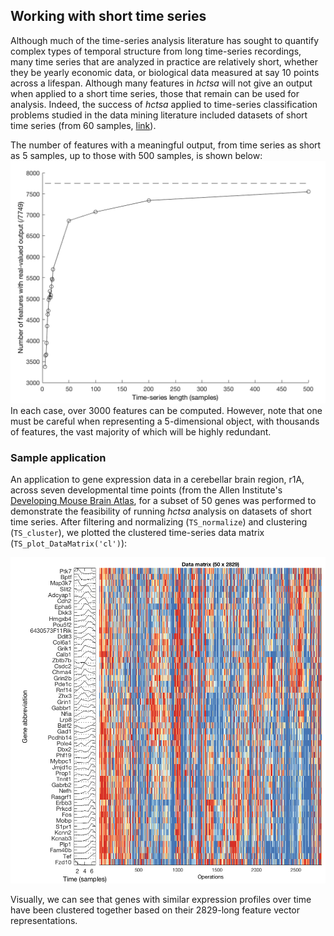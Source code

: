 ## Working with short time series

Although much of the time-series analysis literature has sought to quantify complex types of temporal structure from long time-series recordings, many time series that are analyzed in practice are relatively short, whether they be yearly economic data, or biological data measured at say 10 points across a lifespan.
Although many features in _hctsa_ will not give an output when applied to a short time series, those that remain can be used for analysis. Indeed, the success of _hctsa_ applied to time-series classification problems studied in the data mining literature included datasets of short time series (from 60 samples, [link](http://ieeexplore.ieee.org/lpdocs/epic03/wrapper.htm?arnumber=6786425)).

The number of features with a meaningful output, from time series as short as 5 samples, up to those with 500 samples, is shown below:
![](/img/LengthDependence.png)
In each case, over 3000 features can be computed.
However, note that one must be careful when representing a 5-dimensional object, with thousands of features, the vast majority of which will be highly redundant.

### Sample application
An application to gene expression data in a cerebellar brain region, r1A, across seven developmental time points (from the Allen Institute's [Developing Mouse Brain Atlas]((http://developingmouse.brain-map.org)), for a subset of 50 genes was performed to demonstrate the feasibility of running _hctsa_ analysis on datasets of short time series.
After filtering and normalizing (`TS_normalize`) and clustering (`TS_cluster`), we plotted the clustered time-series data matrix (`TS_plot_DataMatrix('cl')`):

![](/assets/GeneExpressionExample.png)

Visually, we can see that genes with similar expression profiles over time have been clustered together based on their 2829-long feature vector representations.